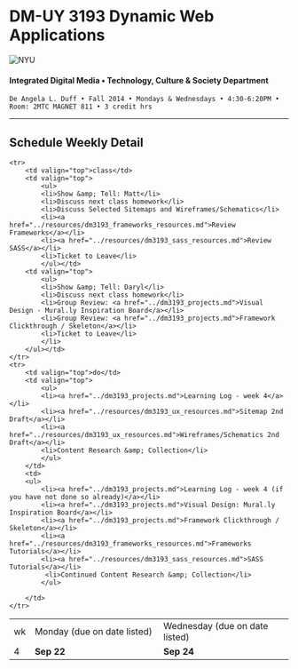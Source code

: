 # DM-UY 3193 Dynamic Web Applications

![NYU](http://ws2.polishedsolid.com/de/nyu_soe_logo.png)
#### Integrated Digital Media • Technology, Culture & Society Department

    De Angela L. Duff • Fall 2014 • Mondays & Wednesdays • 4:30-6:20PM • Room: 2MTC MAGNET 811 • 3 credit hrs

---

## Schedule Weekly Detail

<table>
<tr>
<td>wk</td>
<td>Monday (due on date listed)</td>
<td>Wednesday (due on date listed)</td>
</tr>
<!-- dates -->
    <tr>
        <td valign="top" width="4%">4</td>
        <td valign="top" width="48%"><strong>Sep 22</strong></td>
        <td valign="top" width="48%"><strong>Sep 24</strong></td>
    </tr>

    <tr>
        <td valign="top">class</td>
        <td valign="top">
            <ul>
            <li>Show &amp; Tell: Matt</li>
            <li>Discuss next class homework</li>
            <li>Discuss Selected Sitemaps and Wireframes/Schematics</li>
            <li><a href="../resources/dm3193_frameworks_resources.md">Review Frameworks</a></li> 
            <li><a href="../resources/dm3193_sass_resources.md">Review SASS</a></li> 
            <li>Ticket to Leave</li>
            </ul></td>
        <td valign="top">
            <ul>
            <li>Show &amp; Tell: Daryl</li>
            <li>Discuss next class homework</li>
            <li>Group Review: <a href="../dm3193_projects.md">Visual Design - Mural.ly Inspiration Board</a></li>
            <li>Group Review: <a href="../dm3193_projects.md">Framework Clickthrough / Skeleton</a></li>
            <li>Ticket to Leave</li>
            </li>
        </ul></td>
    </tr>
    <tr>
        <td valign="top">do</td>
        <td valign="top">
            <ul>
            <li><a href="../dm3193_projects.md">Learning Log - week 4</a></li>
            <li><a href="../resources/dm3193_ux_resources.md">Sitemap 2nd Draft</a></li>
            <li><a href="../resources/dm3193_ux_resources.md">Wireframes/Schematics 2nd Draft</a></li>
            <li>Content Research &amp; Collection</li>
            </ul>
        </td>
        <td>
        <ul>
            <li><a href="../dm3193_projects.md">Learning Log - week 4 (if you have not done so already)</a></li>
            <li><a href="../dm3193_projects.md">Visual Design: Mural.ly Inspiration Board</a></li>
            <li><a href="../dm3193_projects.md">Framework Clickthrough / Skeleton</a></li>
            <li><a href="../resources/dm3193_frameworks_resources.md">Frameworks Tutorials</a></li> 
            <li><a href="../resources/dm3193_sass_resources.md">SASS Tutorials</a></li> 
             <li>Continued Content Research &amp; Collection</li>
            </ul>
            
        </td>
    </tr>

</table>